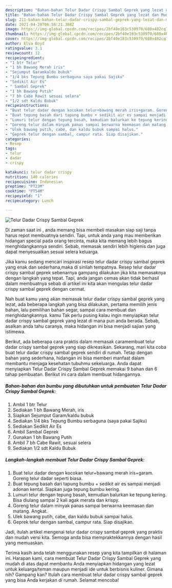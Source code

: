 ```yaml
---
description: "Bahan-bahan Telur Dadar Crispy Sambal Geprek yang lezat dan Mudah Dibuat"
title: "Bahan-bahan Telur Dadar Crispy Sambal Geprek yang lezat dan Mudah Dibuat"
slug: 211-bahan-bahan-telur-dadar-crispy-sambal-geprek-yang-lezat-dan-mudah-dibuat
date: 2021-04-28T06:58:21.308Z
image: https://img-global.cpcdn.com/recipes/2bf40e183c530970/680x482cq70/telur-dadar-crispy-sambal-geprek-foto-resep-utama.jpg
thumbnail: https://img-global.cpcdn.com/recipes/2bf40e183c530970/680x482cq70/telur-dadar-crispy-sambal-geprek-foto-resep-utama.jpg
cover: https://img-global.cpcdn.com/recipes/2bf40e183c530970/680x482cq70/telur-dadar-crispy-sambal-geprek-foto-resep-utama.jpg
author: Elva Boyd
ratingvalue: 3.1
reviewcount: 12
recipeingredient:
- "1 btr Telur"
- "1 bh Bawang Merah iris"
- "Sejumput Garamkaldu bubuk"
- "1/4 bks Tepung Bumbu serbaguna saya pakai Sajiku"
- "Sedikit Air Es"
- " Sambal Geprek"
- "1 bh Bawang Putih"
- "7 bh Cabe Rawit sesuai selera"
- "1/2 sdt Kaldu Bubuk"
recipeinstructions:
- "Buat telur dadar dengan kocokan telur+bawang merah iris+garam. Goreng telur dadar seperti biasa."
- "Buat tepung basah dari tapung bumbu + sedikit air es sampai menjadi adonan kental. Siapkan juga tepung bumbu kering."
- "Lumuri telur dengan tepung basah, kemudian balurkan ke tepung kering. Bisa diulang sampai 2 kali agak merata dan krispy."
- "Goreng telur dalam minyak panas sampai berwarna keemasan dan matang. Angkat."
- "Ulek bawang putih, cabe, dan kaldu bubuk sampai halus."
- "Geprek telur dengan sambal, campur rata. Siap disajikan."
categories:
- Resep
tags:
- telur
- dadar
- crispy

katakunci: telur dadar crispy 
nutrition: 140 calories
recipecuisine: Indonesian
preptime: "PT23M"
cooktime: "PT54M"
recipeyield: "1"
recipecategory: Lunch

---
```



![Telur Dadar Crispy Sambal Geprek](https://img-global.cpcdn.com/recipes/2bf40e183c530970/680x482cq70/telur-dadar-crispy-sambal-geprek-foto-resep-utama.jpg)

Di zaman  saat ini , anda memang bisa membeli masakan siap saji tanpa harus repot membuatnya sendiri. Tapi, untuk anda yang mau memberikan hidangan special pada orang tercinta, maka kita memang lebih bagus menghidangkannya sendiri. Sebab, memasak sendiri lebih higienis dan juga dapat menyesuaikan sesuai selera keluarga.

Jika kamu sedang mencari inspirasi resep telur dadar crispy sambal geprek yang enak dan sederhana,maka di sinilah tempatnya. Resep telur dadar crispy sambal geprek  sebenarnya gampang dilakukan jika kita memasaknya dengan langkah yang tepat. Tapi, anda jangan cemas akan tidak berhasil dalam membuatnya 
sebab di artikel ini kita akan mengulas telur dadar crispy sambal geprek dengan cermat.  



Nah buat kamu yang akan memasak telur dadar crispy sambal geprek yang lezat, ada beberapa langkah yang bisa dilakukan, pertama memilih jenis bahan, lalu pemilihan bahan segar, sampai cara membuat dan menghidangkannya. kamu Tak perlu pusing kalau ingin menyiapkan telur dadar crispy sambal geprek yang lezat di mana pun anda berada. Sebab, asalkan anda  tahu caranya, maka hidangan ini bisa menjadi sajian yang istimewa.

Berikut, ada beberapa cara praktis  dalam memasak caramembuat telur dadar crispy sambal geprek yang siap dikreasikan. Sekarang, mari kita coba buat telur dadar crispy sambal geprek sendiri di rumah. Tetap dengan bahan yang sederhana, hidangan ini bisa memberi manfaat dalam membantu menjaga kesehatan tubuhmu sekeluarga. Anda dapat menyiapkan Telur Dadar Crispy Sambal Geprek memakai 9 bahan dan 6 tahap pembuatan. Berikut ini cara dalam membuat hidangannya.

<!--inarticleads1-->

##### Bahan-bahan dan bumbu yang dibutuhkan untuk pembuatan Telur Dadar Crispy Sambal Geprek:

1. Ambil 1 btr Telur
1. Sediakan 1 bh Bawang Merah, iris
1. Siapkan Sejumput Garam/kaldu bubuk
1. Sediakan 1/4 bks Tepung Bumbu serbaguna (saya pakai Sajiku)
1. Sediakan Sedikit Air Es
1. Ambil  Sambal Geprek
1. Gunakan 1 bh Bawang Putih
1. Ambil 7 bh Cabe Rawit, sesuai selera
1. Sediakan 1/2 sdt Kaldu Bubuk




<!--inarticleads2-->

##### Langkah-langkah membuat Telur Dadar Crispy Sambal Geprek:

1. Buat telur dadar dengan kocokan telur+bawang merah iris+garam. Goreng telur dadar seperti biasa.
1. Buat tepung basah dari tapung bumbu + sedikit air es sampai menjadi adonan kental. Siapkan juga tepung bumbu kering.
1. Lumuri telur dengan tepung basah, kemudian balurkan ke tepung kering. Bisa diulang sampai 2 kali agak merata dan krispy.
1. Goreng telur dalam minyak panas sampai berwarna keemasan dan matang. Angkat.
1. Ulek bawang putih, cabe, dan kaldu bubuk sampai halus.
1. Geprek telur dengan sambal, campur rata. Siap disajikan.




Jadi, itulah artikel mengenai  telur dadar crispy sambal geprek  yang praktis dan mudah versi kita. Semoga anda bisa mempraktekkannya dengan hasil yang memuaskan. 

Terima kasih anda telah menggunakan resep yang kita tampilkan di halaman ini. Harapan kami, cara membuat  Telur Dadar Crispy Sambal Geprek yang mudah di atas dapat membantu Anda menyiapkan hidangan yang lezat untuk keluarga/teman maupun menjadi ide untuk berbisnis kuliner. Gimana nih? Gampang kan? Itulah cara membuat telur dadar crispy sambal geprek yang bisa Anda kerjakan di rumah. Selamat mencoba!

